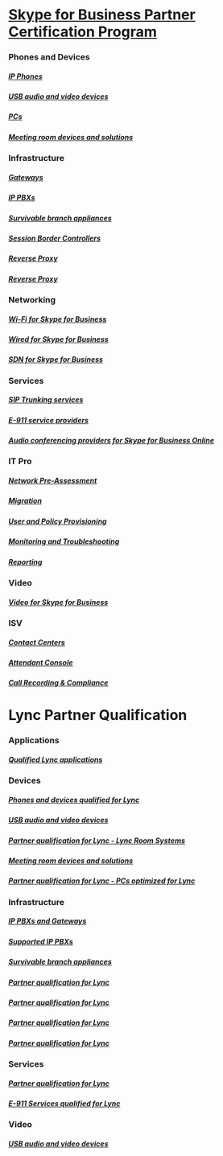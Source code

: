 # [Skype for Business Partner Certification Program](../skype-certification-program.md)

### Phones and Devices
##### [IP Phones](../skype-cert-program-devices.md)
##### [USB audio and video devices](../skype-cert-program-devices-usb-devices.md)
##### [PCs](../skype-cert-program-devices-pcs.md)
##### [Meeting room devices and solutions](../skype-cert-program-devices-meeting-rooms.md)

### Infrastructure
##### [Gateways](../skype-cert-program-infra-gateways.md)
##### [IP PBXs](../skype-cert-program-infra-ip-pbxs.md)
##### [Survivable branch appliances](../skype-cert-program-infra-sba.md)
##### [Session Border Controllers](../skype-cert-program-infra-sbc.md)
##### [Reverse Proxy](../skype-cert-program-infra-rev-proxy.md)
##### [Reverse Proxy](../skype-cert-program-infra-load-balancers.md)

### Networking
##### [Wi-Fi for Skype for Business](../skype-cert-program-networking-wifi.md)
##### [Wired for Skype for Business](../skype-cert-program-networking-wired.md)
##### [SDN for Skype for Business](../skype-cert-program-networking-sdn.md)

### Services
##### [SIP Trunking services](../skype-cert-program-services-sip-trunking.md)
##### [E-911 service providers](../skype-cert-program-services-e911.md)
##### [Audio conferencing providers for Skype for Business Online](../skype-cert-program-services-acps.md)

### IT Pro
##### [Network Pre-Assessment](../skype-certification-program-it-pro-tools-pre-assessment.md)
##### [Migration](../skype-certification-program-it-pro-tools-migration.md)
##### [User and Policy Provisioning](../skype-certification-program-it-pro-tools-user-policy.md)
##### [Monitoring and Troubleshooting](../skype-certification-program-it-pro-tools-monitor-troubleshoot.md)
##### [Reporting](../skype-certification-program-it-pro-tools-reporting.md)

### Video
##### [Video for Skype for Business](../skype-certification-program-video.md)

### ISV
##### [Contact Centers](../skype-certification-program-isv-contact-centers.md)
##### [Attendant Console](../skype-certification-program-isv-attendant-consoles.md)
##### [Call Recording & Compliance](../skype-certification-program-isv-call-recording.md)


# Lync Partner Qualification

### Applications 
##### [Qualified Lync applications](../lync-cert-program-qualified-lync-apps.md)

### Devices
##### [Phones and devices qualified for  Lync](../lync-cert-program-ip-phones.md)
##### [USB audio and video devices](../lync-cert-program-usb-and-video.md)
##### [Partner qualification for Lync - Lync Room Systems](../lync-cert-program-lync-room-systems.md)
##### [Meeting room devices and solutions](../lync-cert-program-meeting-room-devices.md)
##### [Partner qualification for Lync - PCs optimized for Lync](../lync-cert-program-pcs-optimized-for-lync.md)

### Infrastructure
##### [IP PBXs and Gateways](../lync-cert-program-qualified-ip-pbx-gateway.md)
##### [Supported IP PBXs](../lync-cert-program-supported-ip-pbxs.md)
##### [Survivable branch appliances](../lync-cert-program-survivable-branch-appliances.md)
##### [Partner qualification for Lync](../lync-cert-program-sbcs-lync-server.md)
##### [Partner qualification for Lync](../lync-cert-program-hardware-load-balancers.md)
##### [Partner qualification for Lync](../lync-cert-program-reverse-proxies.md)
##### [Partner qualification for Lync](../lync-cert-program-virtual-desktop-lync-server.md)

### Services
##### [Partner qualification for Lync](../lync-cert-program-sip-trunking-services.md)
##### [E-911 Services qualified for Lync](../lync-cert-program-e-911-service-providers.md)

### Video
##### [USB audio and video devices](../lync-cert-program-usb-and-video.md)

<!-- ### Certified Support
https://partnersolutions.skypeforbusiness.com/solutionscatalog -->